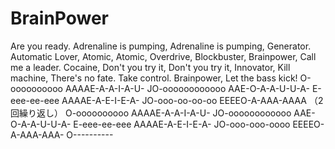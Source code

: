 # BrainPower
Are you ready.  Adrenaline is pumping,    Adrenaline is pumping,  Generator. Automatic Lover,  Atomic, Atomic, Overdrive,    Blockbuster,   Brainpower,  Call me a leader. Cocaine,    Don't you try it, Don't you try it,  Innovator, Kill machine,    There's no fate.  Take control.   Brainpower,   Let the bass kick!  O-oooooooooo AAAAE-A-A-I-A-U- JO-oooooooooooo AAE-O-A-A-U-U-A- E-eee-ee-eee AAAAE-A-E-I-E-A- JO-ooo-oo-oo-oo EEEEO-A-AAA-AAAA  （2回繰り返し）  O-oooooooooo AAAAE-A-A-I-A-U-  JO-oooooooooooo AAE-O-A-A-U-U-A-  E-eee-ee-eee AAAAE-A-E-I-E-A- JO-ooo-ooo-oooo EEEEO-A-AAA-AAA-  O----------
